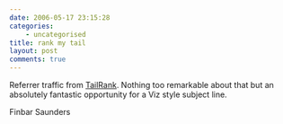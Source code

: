 ```yaml
---
date: 2006-05-17 23:15:28
categories:
    - uncategorised
title: rank my tail
layout: post
comments: true
---
```

Referrer traffic from
[TailRank](http://tailrank.com/posts/562949953602679/BBC_News_%5C).
Nothing too remarkable about that but an absolutely fantastic
opportunity for a Viz style subject line.

Finbar Saunders
